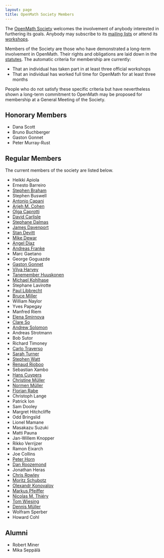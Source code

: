 ```yaml
---
layout: page
title: OpenMath Society Members
---
```


The [OpenMath Society](../../society) welcomes the involvement of anybody interested in furthering
its goals.  Anybody may subscribe to its
[mailing lists](../lists) or attend its [workshops](../../meetings).

Members of the Society are those who have demonstrated a long-term involvement
in OpenMath.  Their rights and obligations are laid down in the
[statutes](../statutes).  The automatic criteria for
membership are currently:
* That an individual has taken part in at least three official workshops
* That an individual has worked full time for OpenMath for at least three 
months

People who do not satisfy these specific criteria but have nevertheless shown a long-term
commitment to OpenMath may be proposed for membership at a General Meeting of the Society.

## Honorary Members

* Dana Scott 
* Bruno Buchberger
* Gaston Gonnet
* Peter Murray-Rust

## Regular Members

The current members of the society are listed below.

* Heikki Apiola
* Ernesto Barreiro
* [Stephen Braham](http://www.cecm.sfu.ca/people/Stephen_Braham/)
* Stephen Buswell
* [Antonio Capani](mailto:capani@explo-it.com)
* [Arjeh M. Cohen](http://www.win.tue.nl/~amc)
* [Olga Caprotti](http://webalt.math.helsinki.fi/content/about/people/caprotti)
* [David Carlisle](mailto:davidc@nag.co.uk)
* [Stephane Dalmas](http://www-sop.inria.fr/safir/WHOSWHO/Stephane.Dalmas/)
* [James Davenport](http://www.bath.ac.uk/~masjhd/)
* [Stan Devitt](mailto:jsdevitt@stratumtek.com)
* [Mike Dewar](mailto:miked@nag.co.uk)
* [Angel Diaz](http://www.ibm.com)
* [Andreas Franke](mailto:afranke@ags.uni-sb.de)
* Marc Gaetano
* George Goguazde
* [Gaston Gonnet](http://www.inf.ethz.ch/~gonnet)
* [Vilya Harvey](http://www.nag.co.uk)
* [Tanemember Huuskonen](http://www.helsinki.fi/~huuskone/)
* [Michael Kohlhase](http://kwarc.info/kohlhase)
* Stephane Lavirotte
* [Paul Libbrecht](http://www.hoplahup.net/paul/)
* [Bruce Miller](http://www.nist.gov/)
* William Naylor
* Yves Papegay
* Manfred Riem
* [Elena Smirnova](http://www.orcca.on.ca/MathML/elena.html)
* [Clare So](http://www.orcca.on.ca/~clare/)
* [Andrew Solomon](http://www.illywhacker.net)
* Andreas Strotmann
* Bob Sutor
* Richard Timoney
* [Carlo Traverso](http://virmap.unipi.it/cgi-vmap/vm98ibo?docenti:509266;main)
* [Sarah Turner](mailto:saraht@nag.co.uk)
* [Stephen Watt](http://www.csd.uwo.ca/faculty/watt)
* [Renaud Rioboo](mailto:Renaud.Rioboo@lip6.fr)
* Sebastian Xambo
* [Hans Cuypers](http://www.win.tue.nl/~hansc)
* [Christine Müller](http://kwarc.info/cmueller)
* [Normen Müller](http://kwarc.info/nmueller)
* [Florian Rabe](http://kwarc.info/frabe)
* Christoph Lange
* Patrick Ion
* Sam Dooley
* Margret Hitchcliffe
* Odd Bringslid
* Lionel Mamane
* Masakazu Suzuki
* Matti Pauna
* Jan-Willem Knopper
* Rikko Verrijzer
* Ramon Eixarch
* Joe Collins
* [Peter Horn](http://www.mathematik.uni-kassel.de/~hornp/)
* [Dan Roozemond](http://www.danroozemond.nl/)
* Jonathan Heras
* [Chris Rowley](http://www.mcs.open.ac.uk/People/c.a.rowley)
* [Moritz Schubotz](https://schubotz.org/)
* [Olexandr Konovalov](https://olexandr-konovalov.github.io/)
* [Markus Pfeiffer](https://www.morphism.de/~markusp/)
* [Nicolas M. Thiéry](http://nicolas.thiery.name/)
* [Tom Wiesing](https://kwarc.info/people/twiesing)
* [Dennis Müller](https://kwarc.info/people/dmueller)
* Wolfram Sperber
* Howard Cohl

## Alumni
* Robert Miner
* Mika Seppälä
